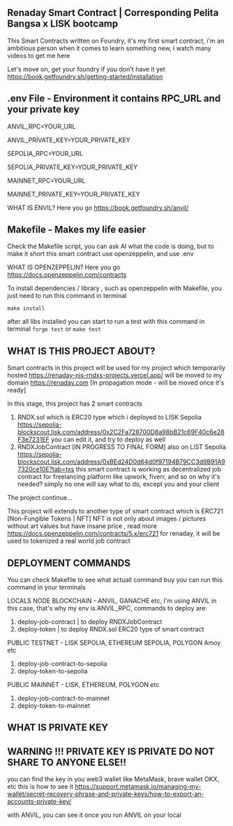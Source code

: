 ## Renaday Smart Contract | Corresponding Pelita Bangsa x LISK bootcamp

This Smart Contracts written on Foundry, it's my first smart contract, i'm an ambitious person when it comes to learn something new, i watch many videos to get me here

Let's move on, get your foundry if you don't have it yet
https://book.getfoundry.sh/getting-started/installation

## .env File - Environment it contains RPC_URL and your private key

ANVIL_RPC=YOUR_URL

ANVIL_PRIVATE_KEY=YOUR_PRIVATE_KEY

SEPOLIA_RPC=YOUR_URL

SEPOLIA_PRIVATE_KEY=YOUR_PRIVATE_KEY

MAINNET_RPC=YOUR_URL

MAINNET_PRIVATE_KEY=YOUR_PRIVATE_KEY

WHAT IS ENVIL? Here you go https://book.getfoundry.sh/anvil/

## Makefile - Makes my life easier
Check the Makefile script, you can ask AI what the code is doing, but to make it short
this smart contract use openzeppelin, and use .env 

WHAT IS OPENZEPPELIN? Here you go https://docs.openzeppelin.com/contracts

To install dependencies / library , such as openzeppelin with Makefile, you just need to run this command in terminal

`make install`

after all libs installed you can start to run a test with this command in terminal
`forge test` or `make test`

## WHAT IS THIS PROJECT ABOUT?
Smart contracts in this project will be used for my project which temporarily hosted  https://renaday-njs-rndxs-projects.vercel.app/ will be moved to my domain https://renaday.com [In propagation mode - will be moved once it's ready]

In this stage, this project has 2 smart contracts

1. RNDX.sol which is ERC20 type which i deployed to LISK Sepolia https://sepolia-blockscout.lisk.com/address/0x2C2Fa728700D8a98bB21c69F40c6e28F3e7231EF  you can edit it, and try to deploy as well
2. RNDXJobContract [IN PROGRESS TO FINAL FORM] also on LIST Sepolia https://sepolia-blockscout.lisk.com/address/0xBEd24D0d64d0f97194B79CC3d9B91A97320ce10E?tab=txs  this smart contract is working as decentralized job contract for freelancing platform like upwork, fiverr, and so on why it's needed? simply no one will say what to do, except you and your client

The project continue... 

This project will extends to another type of smart contract which is ERC721 [Non-Fungible Tokens | NFT] NFT is not only about images / pictures without art values but have insane price , read more https://docs.openzeppelin.com/contracts/5.x/erc721 for renaday, it will be used to tokenized a real world job contract

## DEPLOYMENT COMMANDS
You can check Makefile to see what actuall command buy you can run this command in your terminals

LOCALS NODE BLOCKCHAIN - ANVIL, GANACHE etc, I'm using ANVIL in this case, that's why my env is ANVIL_RPC, commands to deploy are:
1. deploy-job-contract | to deploy RNDXJobContract
2. deploy-token | to deploy RNDX.sol ERC20 type of smart contract

PUBLIC TESTNET - LISK SEPOLIA, ETHEREUM SEPOLIA, POLYGON Amoy etc
1. deploy-job-contract-to-sepolia
2. deploy-token-to-sepolia

PUBLIC MAINNET - LISK, ETHEREUM, POLYGON etc
1. deploy-job-contract-to-mainnet
2. deploy-token-to-mainnet


## WHAT IS PRIVATE KEY
## WARNING !!! PRIVATE KEY IS PRIVATE DO NOT SHARE TO ANYONE ELSE!!
you can find the key in you web3 wallet like MetaMask, brave wallet OKX, etc this is how to see it https://support.metamask.io/managing-my-wallet/secret-recovery-phrase-and-private-keys/how-to-export-an-accounts-private-key/  

with ANVIL, you can see it once you run ANVIL on your local
